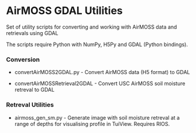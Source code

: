 AirMOSS GDAL Utilities
======================

Set of utility scripts for converting and working with AirMOSS data and retrievals using GDAL

The scripts require Python with NumPy, H5Py and GDAL (Python bindings).

### Conversion ###

* convertAirMOSS2GDAL.py - Convert AirMOSS data (H5 format) to GDAL

* convertAirMOSSRetrieval2GDAL - Convert USC AirMOSS soil moisture retreval to GDAL

### Retreval Utilities ###

* airmoss_gen_sm.py - Generate image with soil moisture retreval at a range of depths for visualising profile in TuiView. Requires RIOS.

